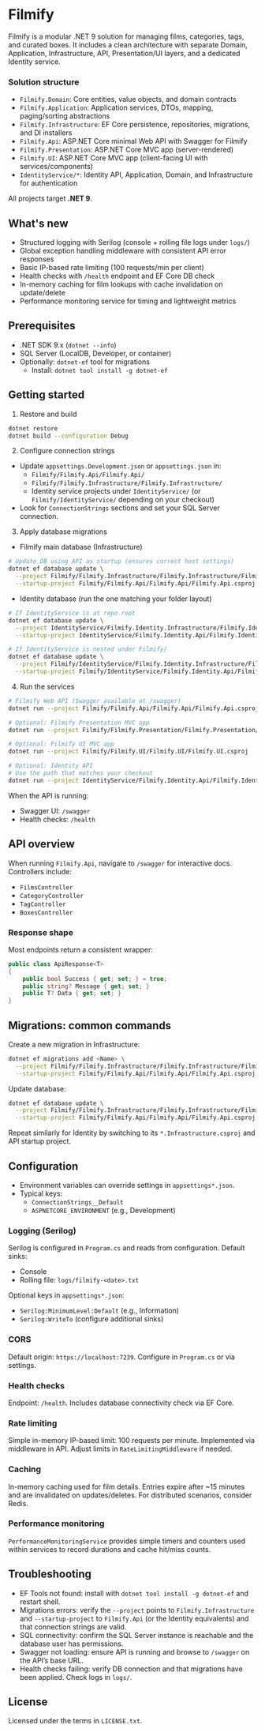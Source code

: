 # Filmify

Filmify is a modular .NET 9 solution for managing films, categories, tags, and curated boxes. It includes a clean architecture with separate Domain, Application, Infrastructure, API, Presentation/UI layers, and a dedicated Identity service.

### Solution structure
- `Filmify.Domain`: Core entities, value objects, and domain contracts
- `Filmify.Application`: Application services, DTOs, mapping, paging/sorting abstractions
- `Filmify.Infrastructure`: EF Core persistence, repositories, migrations, and DI installers
- `Filmify.Api`: ASP.NET Core minimal Web API with Swagger for Filmify
- `Filmify.Presentation`: ASP.NET Core MVC app (server-rendered)
- `Filmify.UI`: ASP.NET Core MVC app (client-facing UI with services/components)
- `IdentityService/*`: Identity API, Application, Domain, and Infrastructure for authentication

All projects target **.NET 9**.

## What's new
- Structured logging with Serilog (console + rolling file logs under `logs/`)
- Global exception handling middleware with consistent API error responses
- Basic IP-based rate limiting (100 requests/min per client)
- Health checks with `/health` endpoint and EF Core DB check
- In-memory caching for film lookups with cache invalidation on update/delete
- Performance monitoring service for timing and lightweight metrics

## Prerequisites
- .NET SDK 9.x (`dotnet --info`)
- SQL Server (LocalDB, Developer, or container)
- Optionally: `dotnet-ef` tool for migrations
  - Install: `dotnet tool install -g dotnet-ef`

## Getting started
1) Restore and build
```bash
dotnet restore
dotnet build --configuration Debug
```

2) Configure connection strings
- Update `appsettings.Development.json` or `appsettings.json` in:
  - `Filmify/Filmify.Api/Filmify.Api/`
  - `Filmify/Filmify.Infrastructure/Filmify.Infrastructure/`
  - Identity service projects under `IdentityService/` (or `Filmify/IdentityService/` depending on your checkout)
- Look for `ConnectionStrings` sections and set your SQL Server connection.

3) Apply database migrations
- Filmify main database (Infrastructure)
```bash
# Update DB using API as startup (ensures correct host settings)
dotnet ef database update \
  --project Filmify/Filmify.Infrastructure/Filmify.Infrastructure/Filmify.Infrastructure.csproj \
  --startup-project Filmify/Filmify.Api/Filmify.Api/Filmify.Api.csproj
```

- Identity database (run the one matching your folder layout)
```bash
# If IdentityService is at repo root
dotnet ef database update \
  --project IdentityService/Filmify.Identity.Infrastructure/Filmify.Identity.Infrastructure.csproj \
  --startup-project IdentityService/Filmify.Identity.Api/Filmify.Identity.Api.csproj

# If IdentityService is nested under Filmify/
dotnet ef database update \
  --project Filmify/IdentityService/Filmify.Identity.Infrastructure/Filmify.Identity.Infrastructure.csproj \
  --startup-project Filmify/IdentityService/Filmify.Identity.Api/Filmify.Identity.Api.csproj
```

4) Run the services
```bash
# Filmify Web API (Swagger available at /swagger)
dotnet run --project Filmify/Filmify.Api/Filmify.Api/Filmify.Api.csproj

# Optional: Filmify Presentation MVC app
dotnet run --project Filmify/Filmify.Presentation/Filmify.Presentation/Filmify.Presentation.csproj

# Optional: Filmify UI MVC app
dotnet run --project Filmify/Filmify.UI/Filmify.UI/Filmify.UI.csproj

# Optional: Identity API
# Use the path that matches your checkout
dotnet run --project IdentityService/Filmify.Identity.Api/Filmify.Identity.Api.csproj
```

When the API is running:
- Swagger UI: `/swagger`
- Health checks: `/health`

## API overview
When running `Filmify.Api`, navigate to `/swagger` for interactive docs. Controllers include:
- `FilmsController`
- `CategoryController`
- `TagController`
- `BoxesController`

### Response shape
Most endpoints return a consistent wrapper:

```startLine:endLine:Filmify/Filmify.Application/Filmify.Application/DTOs/ApiResponse.cs
public class ApiResponse<T>
{
    public bool Success { get; set; } = true;
    public string? Message { get; set; }
    public T? Data { get; set; }
}
```

## Migrations: common commands
Create a new migration in Infrastructure:
```bash
dotnet ef migrations add <Name> \
  --project Filmify/Filmify.Infrastructure/Filmify.Infrastructure/Filmify.Infrastructure.csproj \
  --startup-project Filmify/Filmify.Api/Filmify.Api/Filmify.Api.csproj
```

Update database:
```bash
dotnet ef database update \
  --project Filmify/Filmify.Infrastructure/Filmify.Infrastructure/Filmify.Infrastructure.csproj \
  --startup-project Filmify/Filmify.Api/Filmify.Api/Filmify.Api.csproj
```

Repeat similarly for Identity by switching to its `*.Infrastructure.csproj` and API startup project.

## Configuration
- Environment variables can override settings in `appsettings*.json`.
- Typical keys:
  - `ConnectionStrings__Default`
  - `ASPNETCORE_ENVIRONMENT` (e.g., Development)

### Logging (Serilog)
Serilog is configured in `Program.cs` and reads from configuration. Default sinks:
- Console
- Rolling file: `logs/filmify-<date>.txt`

Optional keys in `appsettings*.json`:
- `Serilog:MinimumLevel:Default` (e.g., Information)
- `Serilog:WriteTo` (configure additional sinks)

### CORS
Default origin: `https://localhost:7239`. Configure in `Program.cs` or via settings.

### Health checks
Endpoint: `/health`. Includes database connectivity check via EF Core.

### Rate limiting
Simple in-memory IP-based limit: 100 requests per minute. Implemented via middleware in API. Adjust limits in `RateLimitingMiddleware` if needed.

### Caching
In-memory caching used for film details. Entries expire after ~15 minutes and are invalidated on updates/deletes. For distributed scenarios, consider Redis.

### Performance monitoring
`PerformanceMonitoringService` provides simple timers and counters used within services to record durations and cache hit/miss counts.

## Troubleshooting
- EF Tools not found: install with `dotnet tool install -g dotnet-ef` and restart shell.
- Migrations errors: verify the `--project` points to `Filmify.Infrastructure` and `--startup-project` to `Filmify.Api` (or the Identity equivalents) and that connection strings are valid.
- SQL connectivity: confirm the SQL Server instance is reachable and the database user has permissions.
- Swagger not loading: ensure API is running and browse to `/swagger` on the API’s base URL.
- Health checks failing: verify DB connection and that migrations have been applied. Check logs in `logs/`.

## License
Licensed under the terms in `LICENSE.txt`.
